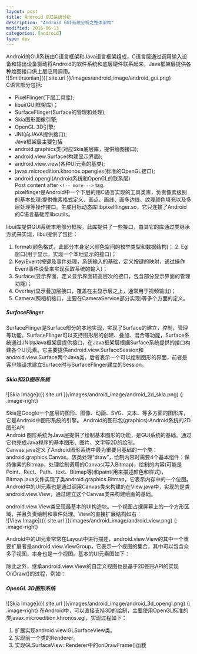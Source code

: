 ```yaml
---
layout: post
title: Android GUI系统分析
description: "Android GUI系统分析之整体架构"
modified: 2016-06-13
categories: [android]
type: dev
---
```


Android的GUI系统由C语言框架和Java语言框架组成，C语言层通过调用输入设备和输出设备驱动将Android的软件系统和底层硬件联系起来，Java框架层提供各种绘图接口供上层应用调用。  
![Smithsonian]({{ site.url }}/images/android_image/android_gui.png)  
C语言部分包括:  
* PixelFlinger(下层工具库);  
* libui(GUI框架库)；  
* SurfaceFlinger(Surface的管理和处理);
* Skia图形图像引擎;  
* OpenGL 3D引擎;  
* JNI(向JAVA提供接口);  
Java框架层主要包括  
* android.graphics类(对应Skia底层库，提供绘图接口);  
* android.view.Surface(构建显示界面);  
* android.view.view(各种UI元素的基类);  
* javax.microedition.khronos.opengles(标准的OpenGL接口);  
* android.opengl(Android系统和OpenGL的联系层)    
Post content after ``<!-- more -->`` tag.  
pixelfinger是Android中一个下层的用C语言实现的工具类库，负责像素级别的基本处理:提供像素格式定义、画点、画线、画多边线、纹理颜色填充以及多层处理等操作接口。生成目标动态库libpixelflinger.so，它只连接了Android的C语言基础库libcutils。  

libui库提供GUI系统本地部分框架。此库提供了一些接口，由其它的库通过类继承方式来实现，libui提供了包括：  
1. format(颜色格式，此部分本身定义颜色空间的枚举类型和数据结构)；  2. Egl窗口(用于显示，实现一个本地显示的接口)；  
3. Key/Event(按键及事件处理，系统输入的基础，定义按键的映射，通过操作Event事件设备来实现获取系统的输入)；
4. Surface(显示界面，定义显示界面较高层次的接口，包含部分显示界面的管理功能)；  
5. Overlay(显示叠加层接口，覆盖在主显示层之上，通常用于视频输出)；  
6. Camera(照相机接口，主要在CameraService部分实现)等多个方面的定义。      

##### SurfaceFlinger
SurfaceFlinger是Surface部分的本地实现，实现了Surface的建立，控制，管理等功能。SurfaceFlinger可以支持图形层的创建、叠加、混合等功能，Surface系统通过JNI向Java框架层提供接口，在Java框架层根据Surface系统提供的接口构建各个UI元素。它主要提供android.view.SurfaceSession和android.view.Surface两个Java类，后者表示一个可以绘制图形的界面，前者是客户端请求建立Surface时与SurfaceFlinger建立的Session。 
##### Skia和2D图形系统  
![Skia Image]({{ site.url }}/images/android_image/android_2d_skia.png)
{: .image-right}  

Skia是Google一个底层的图形、图像、动画、SVG、文本、等多方面的图形库，它是Android中图形系统的引擎。 
Android的图形包(graphics):Android系统的2D图形API  
Android 图形系统为Java层提供了绘制基本图形的功能，是GUI系统的基础。通过它也完成Java程序的基本图形、图片、文字等2D的绘制。  
Canvas.java定义了Android图形系统中最为重要且基础的一个类：android.graphics.Canvas。该类处理“draw”，绘制内容时需要4个基本组件：保持像素的Bitmap，处理绘制调用的Canvas(写入Bitmap)，绘制的内容(可能是Point、Rect、Path、text、Bitmap等)和paint(用来描述颜色和样式)，Bitmap.java文件实现了类android.graphics.Bitmap，它表示内存中的一个位图。Android中的UI元素也是通过调用Canvas类来构建的在View.java中，实现的是类android.view.View，通过建立这个Canvas类来构建绘画的基础。  

android.view.View类呈现最基本的UI构造块。一个视图占据屏幕上的一个方形区域，并且负责绘制和事件处理。View的直接扩展结构如右：  
![View Image]({{ site.url }}/images/android_image/android_view.png)
{: .image-right}

Android中的UI元素常常在Layout中进行描述，android.view.View的其中一个重要扩展者是android.view.ViewGroup，它表示一个视图的集合，其中可以包含众多子视图，本身也是一个视图。基本的UI元素图如下：  

除此之外，继承android.view.View的自定义视图也是基于2D图形API的实现OnDraw()的过程，例如：  

##### OpenGL 3D图形系统
![Skia Image]({{ site.url }}/images/android_image/android_3d_opengl.png)
{: .image-right} 
在Android中，可以直接支持3D的绘制，主要使用OpenGL标准的类javax.microedition.khronos.egl，实现过程如下：  
1. 扩展实现android.view.GLSurfaceView类。  
2. 实现前一个类的Renderer。  
3. 实现GLSurfaceView::Renderer中的onDrawFrame()函数  

